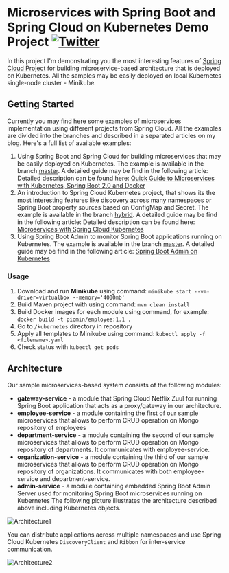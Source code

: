 # Microservices with Spring Boot and Spring Cloud on Kubernetes Demo Project [![Twitter](https://img.shields.io/twitter/follow/piotr_minkowski.svg?style=social&logo=twitter&label=Follow%20Me)](https://twitter.com/piotr_minkowski)

In this project I'm demonstrating you the most interesting features of [Spring Cloud Project](https://spring.io/projects/spring-cloud) for building microservice-based architecture that is deployed on Kubernetes. All the samples may be easily deployed on local Kubernetes single-node cluster - Minikube.


## Getting Started 
Currently you may find here some examples of microservices implementation using different projects from Spring Cloud. All the examples are divided into the branches and described in a separated articles on my blog. Here's a full list of available examples:
1. Using Spring Boot and Spring Cloud for building microservices that may be easily deployed on Kubernetes. The example is available in the branch [master](https://github.com/piomin/sample-spring-microservices-kubernetes/tree/master). A detailed guide may be find in the following article: Detailed description can be found here: [Quick Guide to Microservices with Kubernetes, Spring Boot 2.0 and Docker](https://piotrminkowski.com/2018/08/02/quick-guide-to-microservices-with-kubernetes-spring-boot-2-0-and-docker/) 
2. An introduction to Spring Cloud Kubernetes project, that shows its the most interesting features like discovery across many namespaces or Spring Boot property sources based on ConfigMap and Secret. The example is available in the branch [hybrid](https://github.com/piomin/sample-spring-microservices-kubernetes/tree/hybrid). A detailed guide may be find in the following article: Detailed description can be found here: [Microservices with Spring Cloud Kubernetes](https://piotrminkowski.com/2019/12/20/microservices-with-spring-cloud-kubernetes/)
3. Using Spring Boot Admin to monitor Spring Boot applications running on Kubernetes. The example is available in the branch [master](https://github.com/piomin/sample-spring-microservices-kubernetes/tree/master). A detailed guide may be find in the following article: [Spring Boot Admin on Kubernetes](https://piotrminkowski.com/2020/02/18/spring-boot-admin-on-kubernetes/)

### Usage
1. Download and run **Minikube** using command: `minikube start --vm-driver=virtualbox --memory='4000mb'` 
2. Build Maven project with using command: `mvn clean install`
3. Build Docker images for each module using command, for example: `docker build -t piomin/employee:1.1 .`
4. Go to `/kubernetes` directory in repository
5. Apply all templates to Minikube using command: `kubectl apply -f <filename>.yaml`
6. Check status with `kubectl get pods`

## Architecture

Our sample microservices-based system consists of the following modules:
- **gateway-service** - a module that Spring Cloud Netflix Zuul for running Spring Boot application that acts as a proxy/gateway in our architecture.
- **employee-service** - a module containing the first of our sample microservices that allows to perform CRUD operation on Mongo repository of employees
- **department-service** - a module containing the second of our sample microservices that allows to perform CRUD operation on Mongo repository of departments. It communicates with employee-service. 
- **organization-service** - a module containing the third of our sample microservices that allows to perform CRUD operation on Mongo repository of organizations. It communicates with both employee-service and department-service.
- **admin-service** - a module containing embedded Spring Boot Admin Server used for monitoring Spring Boot microservices running on Kubernetes
The following picture illustrates the architecture described above including Kubernetes objects.

<img src="https://piotrminkowski.files.wordpress.com/2018/07/micro-kube-1.png" title="Architecture1">

You can distribute applications across multiple namespaces and use Spring Cloud Kubernetes `DiscoveryClient` and `Ribbon` for inter-service communication.

<img src="https://piotrminkowski.files.wordpress.com/2019/12/microservices-with-spring-cloud-kubernetes-discovery.png" title="Architecture2" >
